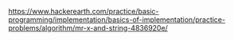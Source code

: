 https://www.hackerearth.com/practice/basic-programming/implementation/basics-of-implementation/practice-problems/algorithm/mr-x-and-string-4836920e/
